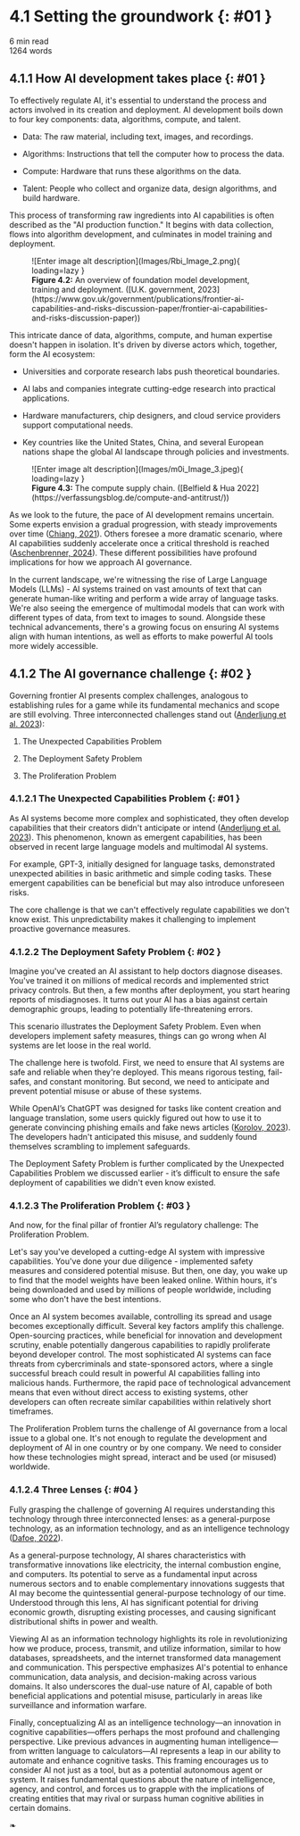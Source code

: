 # 4.1 Setting the groundwork {: #01 }

<div class="section-meta">
    <div class="meta-item">
        <i class="fas fa-clock"></i>
        6 min read
    </div>
    <div class="meta-item">
        <i class="fas fa-file-alt"></i> 
        1264 words
    </div>
</div>


## 4.1.1 How AI development takes place {: #01 }

To effectively regulate AI, it's essential to understand the process and actors involved in its creation and deployment. AI development boils down to four key components: data, algorithms, compute, and talent.

- Data: The raw material, including text, images, and recordings.

- Algorithms: Instructions that tell the computer how to process the data.

- Compute: Hardware that runs these algorithms on the data.

- Talent: People who collect and organize data, design algorithms, and build hardware.

This process of transforming raw ingredients into AI capabilities is often described as the "AI production function." It begins with data collection, flows into algorithm development, and culminates in model training and deployment.

<figure markdown="span">
![Enter image alt description](Images/Rbi_Image_2.png){ loading=lazy }
  <figcaption markdown="1"><b>Figure 4.2:</b> An overview of foundation model development, training and deployment. ([U.K. government, 2023](https://www.gov.uk/government/publications/frontier-ai-capabilities-and-risks-discussion-paper/frontier-ai-capabilities-and-risks-discussion-paper))</figcaption>
</figure>

This intricate dance of data, algorithms, compute, and human expertise doesn't happen in isolation. It's driven by diverse actors which, together, form the AI ecosystem:

- Universities and corporate research labs push theoretical boundaries.

- AI labs and companies integrate cutting-edge research into practical applications.

- Hardware manufacturers, chip designers, and cloud service providers support computational needs.

- Key countries like the United States, China, and several European nations shape the global AI landscape through policies and investments.

<figure markdown="span">
![Enter image alt description](Images/m0i_Image_3.jpeg){ loading=lazy }
  <figcaption markdown="1"><b>Figure 4.3:</b> The compute supply chain. ([Belfield & Hua 2022](https://verfassungsblog.de/compute-and-antitrust/))</figcaption>
</figure>

As we look to the future, the pace of AI development remains uncertain. Some experts envision a gradual progression, with steady improvements over time ([Chiang, 2021](https://www.newyorker.com/culture/annals-of-inquiry/why-computers-wont-make-themselves-smarter)). Others foresee a more dramatic scenario, where AI capabilities suddenly accelerate once a critical threshold is reached ([Aschenbrenner, 2024](https://situational-awareness.ai/from-agi-to-superintelligence/)). These different possibilities have profound implications for how we approach AI governance.

In the current landscape, we're witnessing the rise of Large Language Models (LLMs) - AI systems trained on vast amounts of text that can generate human-like writing and perform a wide array of language tasks. We're also seeing the emergence of multimodal models that can work with different types of data, from text to images to sound. Alongside these technical advancements, there's a growing focus on ensuring AI systems align with human intentions, as well as efforts to make powerful AI tools more widely accessible.

## 4.1.2 The AI governance challenge {: #02 }

Governing frontier AI presents complex challenges, analogous to establishing rules for a game while its fundamental mechanics and scope are still evolving. Three interconnected challenges stand out ([Anderljung et al. 2023](https://arxiv.org/abs/2307.03718)):

1. The Unexpected Capabilities Problem

2. The Deployment Safety Problem

3. The Proliferation Problem

### 4.1.2.1 The Unexpected Capabilities Problem {: #01 }

As AI systems become more complex and sophisticated, they often develop capabilities that their creators didn't anticipate or intend ([Anderljung et al. 2023](https://arxiv.org/abs/2307.03718)). This phenomenon, known as emergent capabilities, has been observed in recent large language models and multimodal AI systems.

For example, GPT-3, initially designed for language tasks, demonstrated unexpected abilities in basic arithmetic and simple coding tasks. These emergent capabilities can be beneficial but may also introduce unforeseen risks.

The core challenge is that we can't effectively regulate capabilities we don't know exist. This unpredictability makes it challenging to implement proactive governance measures.

### 4.1.2.2 The Deployment Safety Problem {: #02 }

Imagine you've created an AI assistant to help doctors diagnose diseases. You've trained it on millions of medical records and implemented strict privacy controls. But then, a few months after deployment, you start hearing reports of misdiagnoses. It turns out your AI has a bias against certain demographic groups, leading to potentially life-threatening errors.

This scenario illustrates the Deployment Safety Problem. Even when developers implement safety measures, things can go wrong when AI systems are let loose in the real world.

The challenge here is twofold. First, we need to ensure that AI systems are safe and reliable when they're deployed. This means rigorous testing, fail-safes, and constant monitoring. But second, we need to anticipate and prevent potential misuse or abuse of these systems.

While OpenAI’s ChatGPT was designed for tasks like content creation and language translation, some users quickly figured out how to use it to generate convincing phishing emails and fake news articles ([Korolov, 2023](https://www.csoonline.com/article/574343/how-ai-chatbot-chatgpt-changes-the-phishing-game.html)). The developers hadn't anticipated this misuse, and suddenly found themselves scrambling to implement safeguards.

The Deployment Safety Problem is further complicated by the Unexpected Capabilities Problem we discussed earlier - it’s difficult to ensure the safe deployment of capabilities we didn't even know existed.

### 4.1.2.3 The Proliferation Problem {: #03 }

And now, for the final pillar of frontier AI’s regulatory challenge: The Proliferation Problem.

Let's say you've developed a cutting-edge AI system with impressive capabilities. You've done your due diligence - implemented safety measures and considered potential misuse. But then, one day, you wake up to find that the model weights have been leaked online. Within hours, it's being downloaded and used by millions of people worldwide, including some who don't have the best intentions.

Once an AI system becomes available, controlling its spread and usage becomes exceptionally difficult. Several key factors amplify this challenge. Open-sourcing practices, while beneficial for innovation and development scrutiny, enable potentially dangerous capabilities to rapidly proliferate beyond developer control. The most sophisticated AI systems can face threats from cybercriminals and state-sponsored actors, where a single successful breach could result in powerful AI capabilities falling into malicious hands. Furthermore, the rapid pace of technological advancement means that even without direct access to existing systems, other developers can often recreate similar capabilities within relatively short timeframes.

The Proliferation Problem turns the challenge of AI governance from a local issue to a global one. It's not enough to regulate the development and deployment of AI in one country or by one company. We need to consider how these technologies might spread, interact and be used (or misused) worldwide.

### 4.1.2.4 Three Lenses {: #04 }

Fully grasping the challenge of governing AI requires understanding this technology through three interconnected lenses: as a general-purpose technology, as an information technology, and as an intelligence technology ([Dafoe, 2022](https://docs.google.com/document/d/e/2PACX-1vQOQ0EBIaEu_LaJqWvdPKu8xlmrOCM6h6gq7eFHnN0Y2GPYoodQjLeilxQ8SUwnbVThXc0k_jCIsCX1/pub)). 

As a general-purpose technology, AI shares characteristics with transformative innovations like electricity, the internal combustion engine, and computers. Its potential to serve as a fundamental input across numerous sectors and to enable complementary innovations suggests that AI may become the quintessential general-purpose technology of our time. Understood through this lens, AI has significant potential for driving economic growth, disrupting existing processes, and causing significant distributional shifts in power and wealth.

Viewing AI as an information technology highlights its role in revolutionizing how we produce, process, transmit, and utilize information, similar to how databases, spreadsheets, and the internet transformed data management and communication. This perspective emphasizes AI's potential to enhance communication, data analysis, and decision-making across various domains. It also underscores the dual-use nature of AI, capable of both beneficial applications and potential misuse, particularly in areas like surveillance and information warfare.

Finally, conceptualizing AI as an intelligence technology—an innovation in cognitive capabilities—offers perhaps the most profound and challenging perspective. Like previous advances in augmenting human intelligence—from written language to calculators—AI represents a leap in our ability to automate and enhance cognitive tasks. This framing encourages us to consider AI not just as a tool, but as a potential autonomous agent or system. It raises fundamental questions about the nature of intelligence, agency, and control, and forces us to grapple with the implications of creating entities that may rival or surpass human cognitive abilities in certain domains.


<div class="section-end">
    <span>❧</span>
</div>